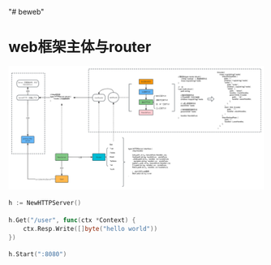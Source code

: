 "# beweb" 

# web框架主体与router
![](./resource/beweb-route.png)

```go
h := NewHTTPServer()

h.Get("/user", func(ctx *Context) {
    ctx.Resp.Write([]byte("hello world"))
})

h.Start(":8080")
```

